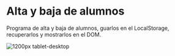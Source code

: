 # Alta y baja de alumnos
Programa de alta y baja de alumnos, guarlos en el LocalStorage, recuperarlos y mostrarlos en el DOM. 

![1200px tablet-desktop](https://github.com/SosegadoWebDev/Workshop/blob/master/img/workshop.png)
